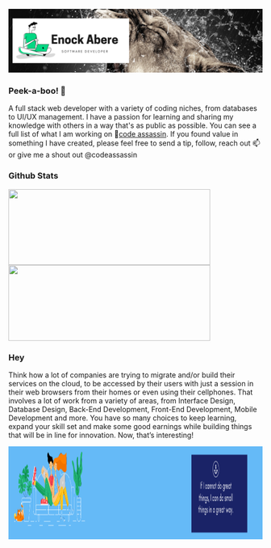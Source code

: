 ![profile](static/img/readme/1.png)

### Peek-a-boo! 👋
A full stack web developer with a variety of coding niches, from databases to UI/UX management. I have a passion for learning and sharing my knowledge with others in a way that's as public as possible. You can see a full list of what I am working on 🔭[code assassin](https://codeassassin.herokuapp.com/ ). If you found value in something I have created, please feel free to send a tip, follow, reach out 📫 or give me a shout out @codeassassin

### Github Stats
<a href="https://github.com/enockabere/github-readme-stats">
  <img align="center" src="https://github-readme-stats.vercel.app/api?username=enockabere&show_icons=true&theme=radical" width="400" height ="150" />
</a>

<a href="https://github.com/enockabere/github-readme-stats">
  <img align="center" src="https://github-readme-stats.vercel.app/api/top-langs/?username=enockabere&layout=compact" width="400" height ="150"/>
</a>

### Hey

  Think how a lot of companies are trying to migrate and/or build their services on the cloud, to be accessed by their users with just a session in their web browsers from their homes or even using their cellphones. That involves a lot of work from a variety of areas, from Interface Design, Database Design, Back-End Development, Front-End Development, Mobile Development and more. You have so many choices to keep learning, expand your skill set and make some good earnings while building things that will be in line for innovation. Now, that’s interesting!


<img src="static/img/readme/2.png" width="100%" height ="184" />
